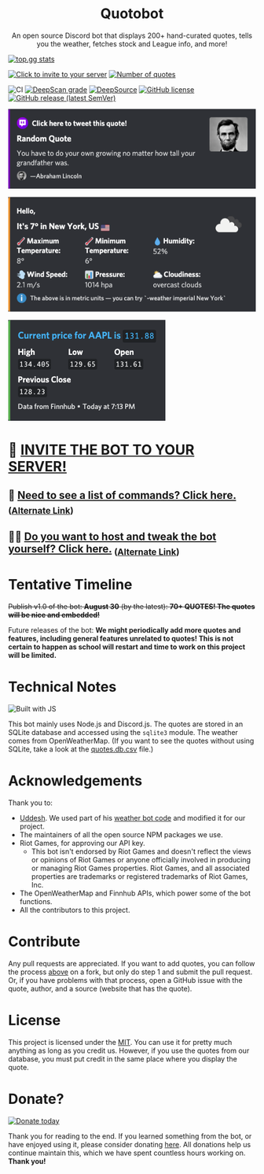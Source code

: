 <h1 align="center">Quotobot</h1>
<p align="center">An open source Discord bot that displays 200+ hand-curated quotes, tells you the weather, fetches stock and League info, and more!</p>

[![top.gg stats](https://top.gg/api/widget/746889272992464958.svg)](https://top.gg/bot/746889272992464958)

[![Click to invite to your server](https://img.shields.io/static/v1?label=Invite%20to&message=your%20server&color=7289DA&logo=Discord)](http://quotobot.ml) 
[![Number of quotes](https://img.shields.io/badge/dynamic/yaml?color=blue&label=quotes&query=%24.count&url=https%3A%2F%2Fraw.githubusercontent.com%2FTeam-Gigabyte%2Fquotobot%2Fmaster%2Fdb%2Fquotes.count.yml)](https://github.com/Team-Gigabyte/quotobot/blob/master/db/quotes.db.csv)


![CI](https://github.com/Team-Gigabyte/quotobot/workflows/CI/badge.svg) 
[![DeepScan grade](https://deepscan.io/api/teams/10906/projects/13838/branches/243095/badge/grade.svg)](https://deepscan.io/dashboard#view=project&tid=10906&pid=13838&bid=243095) 
[![DeepSource](https://deepsource.io/gh/Team-Gigabyte/quotobot.svg/?label=active+issues)](https://deepsource.io/gh/Team-Gigabyte/quotobot/?ref=repository-badge)
[![GitHub license](https://img.shields.io/github/license/Team-Gigabyte/quotobot)](https://github.com/Team-Gigabyte/quotobot/blob/master/LICENSE) 
[![GitHub release (latest SemVer)](https://img.shields.io/github/v/release/Team-Gigabyte/quotobot?logo=github&sort=semver)](https://github.com/Team-Gigabyte/quotobot/releases/latest) 


![Quotes screenshot](https://raw.githubusercontent.com/Team-Gigabyte/quotobot/master/img/Demo%20Picture.png)

![Weather screenshot](https://raw.githubusercontent.com/Team-Gigabyte/quotobot/master/img/Weather%20Demo.png)

![Stock screenshot](https://raw.githubusercontent.com/Team-Gigabyte/quotobot/master/img/Stock%20Demo.png)


# 🤖 [INVITE THE BOT TO YOUR SERVER!](http://quotobot.ml)
## 🤔 [Need to see a list of commands? Click here.](../../wiki/Help) <sub>([Alternate Link](https://github.com/Team-Gigabyte/quotobot/wiki/Help))</sub>
## 👨‍💻 [Do you want to host and tweak the bot yourself? Click here.](../../wiki/Hosting) <sub>([Alternate Link](https://github.com/Team-Gigabyte/quotobot/wiki/Hosting))</sub>

# Tentative Timeline
~~Publish v1.0 of the bot: **August 30** (by the latest): **70+ QUOTES! The quotes will be nice and embedded!**~~

Future releases of the bot: **We might periodically add more quotes and features, including general features unrelated to quotes! This is not certain to happen as school will restart and time to work on this project will be limited.**
# Technical Notes
![Built with JS](https://img.shields.io/static/v1?label=built%20with&message=JS&color=yellow&logo=javascript)

This bot mainly uses Node.js and Discord.js. The quotes are stored in an SQLite database and accessed using the `sqlite3` module. The weather comes from OpenWeatherMap. (If you want to see the quotes without using SQLite, take a look at the [quotes.db.csv](./db/quotes.db.csv) file.)

# Acknowledgements
Thank you to:
* [Uddesh](https://github.com/UddeshJain). We used part of his [weather bot code](https://github.com/UddeshJain/Discord-Weather-Bot) and modified it for our project.
* The maintainers of all the open source NPM packages we use.
* Riot Games, for approving our API key.
  * This bot isn't endorsed by Riot Games and doesn't reflect the views or opinions of Riot Games or anyone officially involved in producing or managing Riot Games properties. Riot Games, and all associated properties are trademarks or registered trademarks of Riot Games, Inc.
* The OpenWeatherMap and Finnhub APIs, which power some of the bot functions.
* All the contributors to this project.

# Contribute
Any pull requests are appreciated. If you want to add quotes, you can follow the process [above](./HOSTING.md#bulk-csv-method-recommended) on a fork, but only do step 1 and submit the pull request. Or, if you have problems with that process, open a GitHub issue with the quote, author, and a source (website that has the quote).
# License
This project is licensed under the [MIT](https://github.com/Team-Gigabyte/quotobot/blob/master/LICENSE). You can use it for pretty much anything as long as you credit us.
However, if you use the quotes from our database, you must put credit in the same place where you display the quote.
# Donate?
[![Donate today](https://img.shields.io/static/v1?label=donate&message=today&color=green)](https://github.com/Team-Gigabyte/donate)

Thank you for reading to the end. If you learned something from the bot, or have enjoyed using it, please consider donating [here](https://github.com/Team-Gigabyte/donate). All donations help us continue maintain this, which we have spent countless hours working on. **Thank you!**
